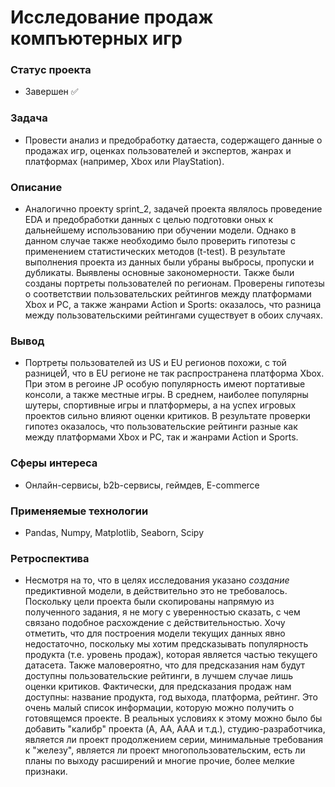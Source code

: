 # Исследование продаж компъютерных игр

### Статус проекта
- Завершен ✅

### Задача  
- Провести анализ и предобработку датаеста, содержащего данные о продажах игр, оценках пользователей и экспертов, жанрах и платформах (например, Xbox или PlayStation).  

### Описание
- Аналогично проекту sprint_2, задачей проекта являлось проведение EDA и предобработки данных с целью подготовки оных к дальнейшему использованию при обучении модели. Однако в данном случае также необходимо было проверить гипотезы с применением статистических методов (t-test). В результате выполнения проекта из данных были убраны выбросы, пропуски и дубликаты. Выявлены основные закономерности. Также были созданы портреты пользователей по регионам. Проверены гипотезы о соответствии пользовательских рейтингов между платформами Xbox и PC, а также жанрами Action и Sports: оказалось, что разница между пользовательскими рейтингами существует в обоих случаях. 

### Вывод
- Портреты пользователей из US и EU регионов похожи, с той разницеЙ, что в EU регионе не так распространена платформа Xbox. При этом в регоине JP особую популярность имеют портативые консоли, а также местные игры. В среднем, наиболее популярны шутеры, спортивные игры и платформеры, а на успех игровых проектов сильно влияют оценки критиков. В результате проверки гипотез оказалось, что пользовательские рейтинги разные как между платформами Xbox и PC, так и жанрами Action и Sports.

### Сферы интереса
- Онлайн-сервисы, b2b-сервисы, геймдев, E-commerce

### Применяемые технологии
- Pandas, Numpy, Matplotlib, Seaborn, Scipy

### Ретроспектива
- Несмотря на то, что в целях исследования указано _создание_ предиктивной модели, в действительно это не требовалось. Поскольку цели проекта были скопированы напрямую из полученного задания, я не могу с уверенностью сказать, с чем связано подобное расхождение с действительностью. Хочу отметить, что для построения модели текущих данных явно недостаточно, поскольку мы хотим предсказывать популярность продукта (т.е. уровень продаж), которая является частью текущего датасета. Также маловероятно, что для предсказания нам будут доступны пользовательские рейтинги, в лучшем случае лишь оценки критиков. Фактически, для предсказания продаж нам доступны: название продукта, год выхода, платформа, рейтинг. Это очень малый список информации, которую можно получить о готовящемся проекте. В реальных условиях к этому можно было бы добавить "калибр" проекта (A, AA, AAA и т.д.), студию-разработчика, является ли проект продолжением серии, минимальные требования к "железу", является ли проект многопользовательским, есть ли планы по выходу расширений и многие прочие, более мелкие признаки.  
